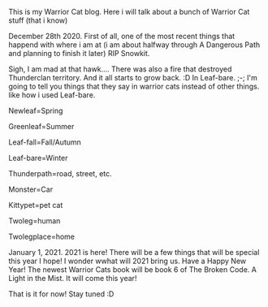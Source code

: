 This is my Warrior Cat blog. Here i will talk about a bunch of Warrior Cat stuff (that i know)


December 28th 2020. 
First of all, one of the most recent things that happend with where i am at (i am about halfway through A Dangerous Path and planning to finish it later) RIP Snowkit.

Sigh, I am mad at that hawk....
There was also a fire that destroyed Thunderclan territory. And it all starts to grow back. :D In Leaf-bare. ;-;
I'm going to tell you things that they say in warrior cats instead of other things. like how i used Leaf-bare.

Newleaf=Spring

Greenleaf=Summer

Leaf-fall=Fall/Autumn

Leaf-bare=Winter

Thunderpath=road, street, etc.

Monster=Car

Kittypet=pet cat

Twoleg=human

Twolegplace=home


January 1, 2021. 2021 is here! There will be a few things that will be special this year I hope!
I wonder wwhat will 2021 bring us. Have a Happy New Year!
The newest Warrior Cats book will be book 6 of The Broken Code. A Light in the Mist. It will come this year!

That is it for now! Stay tuned :D
